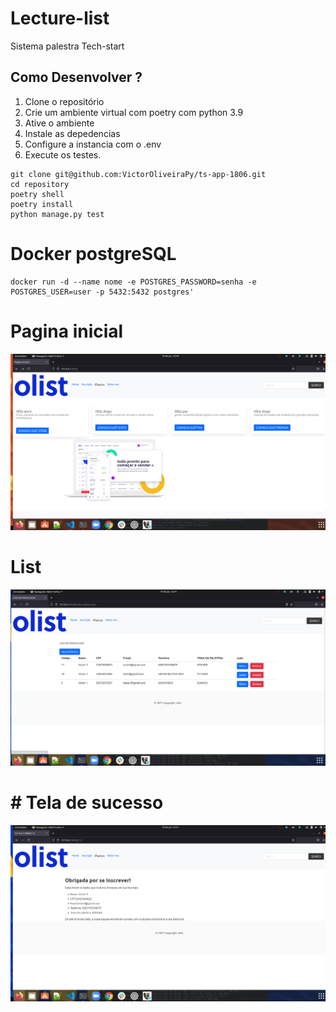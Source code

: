 # Lecture-list

Sistema palestra Tech-start

## Como Desenvolver ? 

1. Clone o repositório
2. Crie um ambiente virtual com poetry com python 3.9
3. Ative o ambiente 
4. Instale as depedencias
5. Configure a instancia com o .env
6. Execute os testes.

```console
git clone git@github.com:VictorOliveiraPy/ts-app-1806.git
cd repository
poetry shell
poetry install
python manage.py test
```

# Docker postgreSQL

```console
docker run -d --name nome -e POSTGRES_PASSWORD=senha -e POSTGRES_USER=user -p 5432:5432 postgres'
```
# Pagina inicial
![Screenshot](home.png)

# List
![Screenshot](tela2.png)

# # Tela de sucesso 
![Screenshot](tela3.png)

